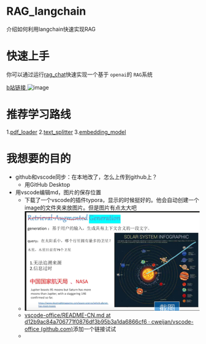 # RAG_langchain

介绍如何利用langchain快速实现RAG

# 快速上手

你可以通过运行[rag_chat](https://github.com/blackinkkkxi/RAG_langchain/blob/main/rag_chat.ipynb)快速实现一个基于 `openai`的 `RAG`系统

[b站链接 ](https://www.bilibili.com/video/BV1bi4y1v729/?spm_id_from=333.999.0.0&vd_source=dc270b03c3087e0ef2f4f8474d52b5d6)
![image](https://github.com/wpillow87/RAG_langchain/assets/23335768/e95d06dd-034e-45b5-8658-98876ea28116)

# 推荐学习路线

1.[pdf_loader](https://github.com/blackinkkkxi/RAG_langchain/tree/main/learn/doc_loader)
2.[text_splitter](https://github.com/blackinkkkxi/RAG_langchain/tree/main/learn/text_splitter)
3.[embedding_model](https://github.com/blackinkkkxi/RAG_langchain/tree/main/learn/embedding_model)

# 我想要的目的

- github和vscode同步：在本地改了，怎么上传到github上？
  - 用GitHub Desktop
- 用vscode编辑md，图片的保存位置
  - 下载了一个vscode的插件typora，显示的时候挺好的。他会自动创建一个image的文件夹来放图片。但是图片有点太大吧
  - ![1715825168671](image/README/1715825168671.png)
  - [vscode-office/README-CN.md at d12b9ac84a706771f0876df3b95b3a1da6866cf6 · cweijan/vscode-office (github.com)](https://github.com/cweijan/vscode-office/blob/HEAD/README-CN.md)添加一个链接试试
  -
